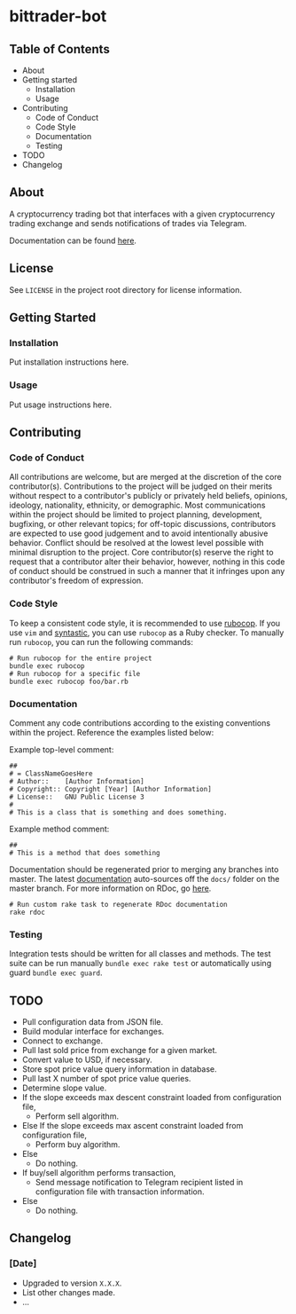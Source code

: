 # bittrader-bot

## Table of Contents
* About
* Getting started
    * Installation
    * Usage
* Contributing
    * Code of Conduct
    * Code Style
    * Documentation
    * Testing
* TODO
* Changelog

## About
A cryptocurrency trading bot that interfaces with a given cryptocurrency trading exchange
and sends notifications of trades via Telegram.

Documentation can be found [here](https://d3d1rty.github.io/bittrader-bot/).

## License
See `LICENSE` in the project root directory for license information.

## Getting Started
### Installation
Put installation instructions here.

### Usage
Put usage instructions here.

## Contributing
### Code of Conduct
All contributions are welcome, but are merged at the discretion of the core
contributor(s). Contributions to the project will be
judged on their merits without respect to a contributor's publicly or
privately held beliefs, opinions, ideology, nationality, ethnicity, or
demographic. Most communications within the project should be limited to
project planning, development, bugfixing, or other relevant topics; for
off-topic discussions, contributors are expected to use good judgement
and to avoid intentionally abusive behavior. Conflict should be resolved
at the lowest level possible with minimal disruption to the project. Core
contributor(s) reserve the right to request that a contributor alter their
behavior, however, nothing in this code of conduct should be construed in
such a manner that it infringes upon any contributor's freedom of expression.

### Code Style
To keep a consistent code style, it is recommended to use
[rubocop](https://github.com/bbatsov/rubocop). If you use `vim` and
[syntastic](https://github.com/vim-syntastic/syntastic), you
can use `rubocop` as a Ruby checker. To manually run `rubocop`, you
can run the following commands:

```
# Run rubocop for the entire project
bundle exec rubocop
# Run rubocop for a specific file
bundle exec rubocop foo/bar.rb
```

### Documentation
Comment any code contributions according to the existing conventions within the project.
Reference the examples listed below:

Example top-level comment:

```
##
# = ClassNameGoesHere
# Author::    [Author Information]
# Copyright:: Copyright [Year] [Author Information]
# License::   GNU Public License 3
#
# This is a class that is something and does something.
```

Example method comment:

```
##
# This is a method that does something
```

Documentation should be regenerated prior to merging any branches into master. The latest
[documentation](https://d3d1rty.github.io/gbud/) auto-sources off the `docs/` folder on
the master branch. For more information on RDoc, go
[here](https://rdoc.github.io/rdoc/index.html).

```
# Run custom rake task to regenerate RDoc documentation
rake rdoc
```

### Testing
Integration tests should be written for all classes and methods. The test suite
can be run manually `bundle exec rake test` or automatically using guard `bundle exec guard`.

## TODO
* Pull configuration data from JSON file.
* Build modular interface for exchanges.
* Connect to exchange.
* Pull last sold price from exchange for a given market.
* Convert value to USD, if necessary.
* Store spot price value query information in database.
* Pull last X number of spot price value queries.
* Determine slope value.
* If the slope exceeds max descent constraint loaded from configuration file,
    * Perform sell algorithm.
* Else If the slope exceeds max ascent constraint loaded from configuration file,
    * Perform buy algorithm.
* Else
    * Do nothing.
* If buy/sell algorithm performs transaction,
    * Send message notification to Telegram recipient listed in configuration file with transaction information.
* Else
    * Do nothing.

## Changelog
### [Date]
* Upgraded to version `X.X.X`.
* List other changes made.
* ...
